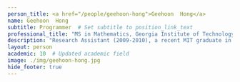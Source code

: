 ```yaml
---
person_title: <a href="/people/geehoon-hong">Geehoon  Hong</a>
name: Geehoon  Hong
subtitle: Programmer  # Set subtitle to position_link_text
professional_title: "MS in Mathematics, Georgia Institute of Technology, Research Assistant (2009-2010), Data Analyst, TrackMan"
description: "Research Assistant (2009-2010), a recent MIT graduate in mathematics, now a combinatorics graduate student at Georgia Tech"
layout: person
academic: 10  # Updated academic field
image: ./img/geehoon-hong.jpg
hide_footer: true
---
```

